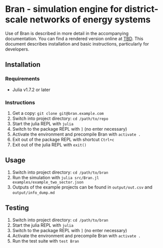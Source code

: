 # Bran - simulation engine for district-scale networks of energy systems

Use of Bran is described in more detail in the accompanying documentation. You can find a rendered version online at [TBD](http://example.com). This document describes installation and basic instructions, particularly for developers.

## Installation

### **Requirements**

* Julia v1.7.2 or later

### Instructions

1. Get a copy: `git clone git@bran.example.com`
1. Switch into project directory: `cd /path/to/repo`
1. Start the julia REPL with `julia`
1. Switch to the package REPL with `]` (no enter necessary)
1. Activate the environment and precompile Bran with `activate .`
1. Exit out of the package REPL with shortcut `Ctrl+c`
1. Exit out of the julia REPL with `exit()`

## Usage

1. Switch into project directory: `cd /path/to/bran`
1. Run the simulation with `julia src/Bran.jl examples/example_two_sector.json`
1. Outputs of the example projects can be found in `output/out.csv` and `output/info_dump.md`

## Testing

1. Switch into project directory: `cd /path/to/bran`
1. Start the julia REPL with `julia`
1. Switch to the package REPL with `]` (no enter necessary)
1. Activate the environment and precompile Bran with `activate .`
1. Run the test suite with `test Bran`
